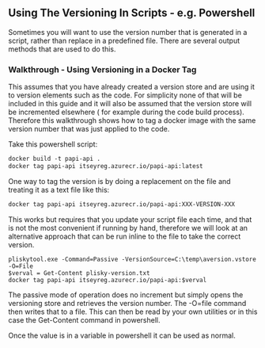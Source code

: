 ## Using The Versioning In Scripts - e.g. Powershell

Sometimes you will want to use the version number that is generated in a script, rather than replace in a predefined file.  There are several output methods
that are used to do this.

### Walkthrough - Using Versioning in a Docker Tag

This assumes that you have already created a version store and are using it to version elements such as the code.  For simplicity none of that will be included in this guide and it will also be assumed that the version store will be incremented elsewhere ( for example during the code build process). Therefore this walkthrough shows how to tag a docker image with the same version number that was just applied to the code.

Take this powershell script:

```dockerfile
docker build -t papi-api .
docker tag papi-api itseyreg.azurecr.io/papi-api:latest
```


One way to tag the version is by doing a replacement on the file and treating it as a text file like this:

```dockerfile
docker tag papi-api itseyreg.azurecr.io/papi-api:XXX-VERSION-XXX
```
This works but requires that you update your script file each time, and that is not the most convenient if running by hand, therefore we will look at an alternative approach that can be run inline to the file to take the correct version.

```dos
pliskytool.exe -Command=Passive -VersionSource=C:\temp\aversion.vstore -O=File
$verval = Get-Content plisky-version.txt
docker tag papi-api itseyreg.azurecr.io/papi-api:$verval
```

The passive mode of operation does no increment but simply opens the versioning store and retrieves the version number.  The -O=file command then writes that to a file.  This can then be read by your own utilities or in this case the Get-Content command in powershell. 

Once the value is in a variable in powershell it can be used as normal.
